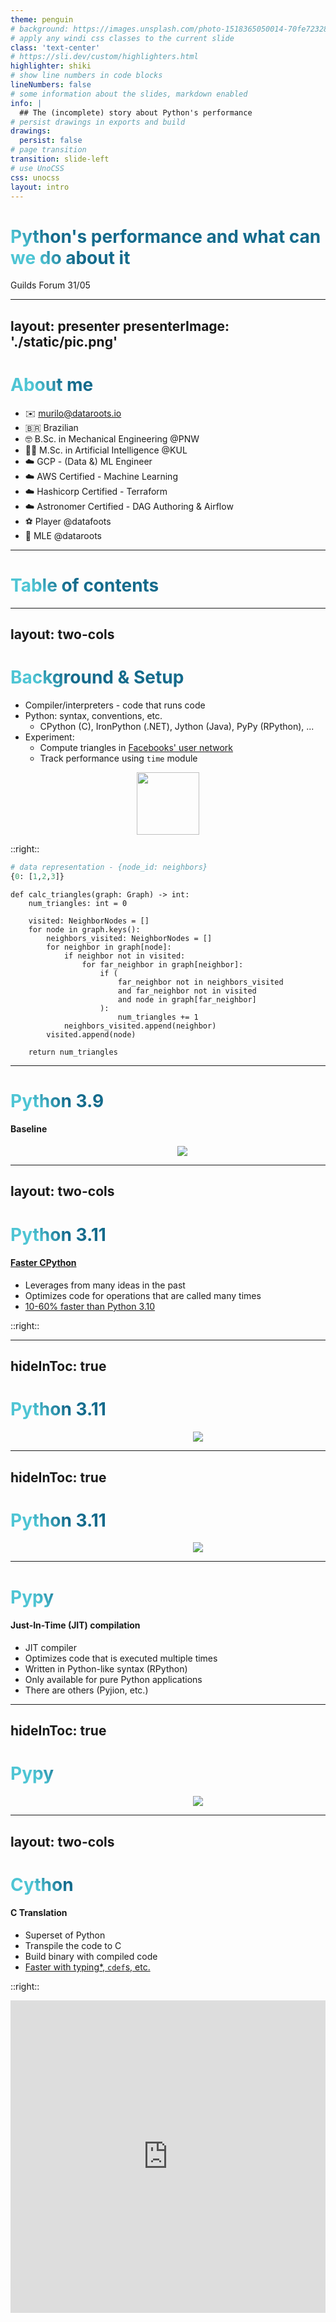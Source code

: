 ```yaml
---
theme: penguin
# background: https://images.unsplash.com/photo-1518365050014-70fe7232897f?ixlib=rb-4.0.3&ixid=MnwxMjA3fDB8MHxwaG90by1wYWdlfHx8fGVufDB8fHx8&auto=format&fit=crop&w=2827&q=80
# apply any windi css classes to the current slide
class: 'text-center'
# https://sli.dev/custom/highlighters.html
highlighter: shiki
# show line numbers in code blocks
lineNumbers: false
# some information about the slides, markdown enabled
info: |
  ## The (incomplete) story about Python's performance
# persist drawings in exports and build
drawings:
  persist: false
# page transition
transition: slide-left
# use UnoCSS
css: unocss
layout: intro
---
```


# Python's performance and what can we do about it

Guilds Forum 31/05

<!--
The last comment block of each slide will be treated as slide notes. It will be visible and editable in Presenter Mode along with the slide. [Read more in the docs](https://sli.dev/guide/syntax.html#notes)
-->

---
layout: presenter
presenterImage: './static/pic.png'
---

# About me

- ✉️ <murilo@dataroots.io>
- 🇧🇷 Brazilian
- 🤓 B.Sc. in Mechanical Engineering @PNW
- 👨‍🎓 M.Sc. in Artificial Intelligence @KUL
- ☁️ GCP - (Data &) ML Engineer
- ☁️ AWS Certified - Machine Learning
- ☁️ Hashicorp Certified - Terraform
- ☁️ Astronomer Certified - DAG Authoring & Airflow
- ⚽️ Player @datafoots
- 🤖 MLE @dataroots

<!--
You can have `style` tag in markdown to override the style for the current page.
Learn more: https://sli.dev/guide/syntax#embedded-styles
-->

<style>
h1 {
  background-color: #2B90B6;
  background-image: linear-gradient(45deg, #4EC5D4 10%, #146b8c 20%);
  background-size: 100%;
  -webkit-background-clip: text;
  -moz-background-clip: text;
  -webkit-text-fill-color: transparent;
  -moz-text-fill-color: transparent;
}
</style>

<!--
Here is another comment.
-->

---

# Table of contents

<Toc />

---
layout: two-cols
---

# Background & Setup

- Compiler/interpreters - code that runs code
- Python: syntax, conventions, etc.
  - CPython \(C), IronPython (.NET), Jython (Java), PyPy (RPython), ...
- Experiment:
  - Compute triangles in [Facebooks' user network](https://snap.stanford.edu/data/ego-Facebook.html)
  - Track performance using `time` module

<center>
  <img src="/triangles.png" style="height:100px"/>
</center>

::right::

```py
# data representation - {node_id: neighbors}
{0: [1,2,3]}
```

```py{all|2,15|4,6|5|7|9|10-14|16,17|19|all}
def calc_triangles(graph: Graph) -> int:
    num_triangles: int = 0

    visited: NeighborNodes = []
    for node in graph.keys():
        neighbors_visited: NeighborNodes = []
        for neighbor in graph[node]:
            if neighbor not in visited:
                for far_neighbor in graph[neighbor]:
                    if (
                        far_neighbor not in neighbors_visited
                        and far_neighbor not in visited
                        and node in graph[far_neighbor]
                    ):
                        num_triangles += 1
            neighbors_visited.append(neighbor)
        visited.append(node)

    return num_triangles
```

<!-- <style>
.slidev-layout .slidev-code-wrapper pre {
  max-width: 100%;
  }
</style> -->

---

# Python 3.9

#### Baseline

<center>
  <div style="width:550px;">
    <the-console >
      <img src="/py39.gif">
    </the-console>
  </div>
</center>

---
layout: two-cols
---
# Python 3.11

#### [Faster CPython](https://github.com/faster-cpython/)

- Leverages from many ideas in the past
- Optimizes code for operations that are called many times
- [10-60% faster than Python 3.10](https://docs.python.org/3/whatsnew/3.11.html#summary-release-highlights)

::right::

<Tweet id="1603089763287826432" />

---
hideInToc: true
---

# Python 3.11

<center>
  <div style="width:600px;">
    <the-console >
      <img src="/py311-demo.gif">
    </the-console>
  </div>
</center>

<!-- The five columns are the line number, the byte address, the operation code name, the operation parameters, and an interpretation of the parameters in parentheses. -->

---
hideInToc: true
---

# Python 3.11

<center>
  <div style="width:600px;">
    <the-console >
      <img src="/py311.gif">
    </the-console>
  </div>
</center>

---

# Pypy

#### Just-In-Time (JIT) compilation

- JIT compiler
- Optimizes code that is executed multiple times
- Written in Python-like syntax (RPython)
- Only available for pure Python applications
- There are others (Pyjion, etc.)

---
hideInToc: true
---

# Pypy

<center>
  <div style="width:600px;">
    <the-console >
      <img src="/pypy.gif">
    </the-console>
  </div>
</center>

---
layout: two-cols
---

# Cython

#### C Translation

- Superset of Python
- Transpile the code to C
- Build binary with compiled code
- [Faster with typing*, `cdef`s, etc.](https://cython.readthedocs.io/en/latest/src/quickstart/cythonize.html#typing-variables)

::right::

<iframe height="500" style="width: 100%;" scrolling="yes" src="https://cython.readthedocs.io/en/latest/src/quickstart/cythonize.html#typing-variables" frameborder="no"  allowtransparency="true" allowfullscreen="true"/>

---
hideInToc: true
---

# Cython

<center>
  <div style="width:550px;">
    <the-console >
      <img src="/cython.gif">
    </the-console>
  </div>
</center>

---
layout: two-cols
---

# Mypyc

#### Use Typing for C extensions

- Similar to Cython, but different approach
- Proposes a workflow with development in Python, compilation in Mypy in CI
- Raise type errors
- Code must be mypy-compliant
- Other [differences](https://mypyc.readthedocs.io/en/latest/differences_from_python.html)

::right::

<iframe height="500" style="width: 100%;" scrolling="yes" src="https://mypyc.readthedocs.io/en/latest/differences_from_python.html" frameborder="no"  allowtransparency="true" allowfullscreen="true"/>

---
hideInToc: true
---

# Mypyc

<center>
  <div style="width:550px;">
    <the-console >
      <img src="/mypyc.gif">
    </the-console>
  </div>
</center>


---
layout: two-cols
---

# PyO3

#### Rust bindings

- Write code in Rust
- Create bindings with PyO3 (really easy with Maturin!)
- Entrypoint of the code is in Python

::right::

```rs
fn calc_triangles(graph: Graph) -> PyResult<u32> {
    let mut num_triangles = 0;
    
    ...

    Ok(num_triangles)
}

#[pyfunction]
fn load_and_calc(p: Option<&str>) -> PyResult<u32> {
    let graph = load_graph(p);
    calc_triangles(graph)
}

#[pymodule]
fn rust_python(_py: Python, m: &PyModule) -> PyResult<()> {
    m.add_function(wrap_pyfunction!(load_and_calc, m)?)?;
    Ok(())
}
```

---
hideInToc: true
---

# PyO3

<center>
  <div style="width:550px;">
    <the-console >
      <img src="/pyo3.gif">
    </the-console>
  </div>
</center>

---
layout: text-image
media: https://media.giphy.com/media/XenWVVdSzaxLW/giphy.gif
---

# Mojo 🔥

> Oh yeah

- Very early stages
  - Could not compare on use case 😢
- Compiled
- Superset of Python (or intends to eventually be)
- Under development
- Not open source yet (as of June, 2023)
- Mix high and low level (+ different syntaxes)
- [Available upon request](https://playground.modular.com/)

---

# Comparison & recap

| method      | time    | relative |
| ----------- | ------- | -------- |
| python 3.9  | 115.96s | 1        |
| python 3.11 | 116.80s | 1.007    |
| pypy3       | 3.42s   | 0.029    |
| cython      | 115.52s | 0.996    |
| mypyc       | 108.36s | 0.934    |
| pyo3        | 4.93s   | 0.042    |
| mojo*       | ??      | ??       |

---
layout: new-section
hideInToc: true
---

# Thanks!

<center>
  <img src="https://media.giphy.com/media/xT5LMB2WiOdjpB7K4o/giphy.gif">
</center>